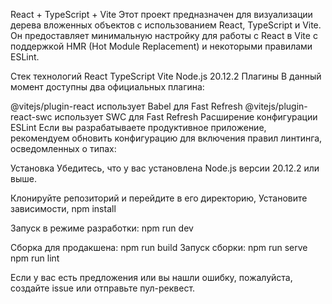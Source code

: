 React + TypeScript + Vite
Этот проект предназначен для визуализации дерева вложенных объектов с использованием React, TypeScript и Vite. Он предоставляет минимальную настройку для работы с React в Vite с поддержкой HMR (Hot Module Replacement) и некоторыми правилами ESLint.

Стек технологий
React
TypeScript
Vite
Node.js 20.12.2
Плагины
В данный момент доступны два официальных плагина:

@vitejs/plugin-react использует Babel для Fast Refresh
@vitejs/plugin-react-swc использует SWC для Fast Refresh
Расширение конфигурации ESLint
Если вы разрабатываете продуктивное приложение, рекомендуем обновить конфигурацию для включения правил линтинга, осведомленных о типах:

Установка
Убедитесь, что у вас установлена Node.js версии 20.12.2 или выше.

Клонируйте репозиторий и перейдите в его директорию,
Установите зависимости,
npm install

Запуск в режиме разработки:
npm run dev

Сборка для продакшена:
npm run build
Запуск сборки:
npm run serve
npm run lint

Если у вас есть предложения или вы нашли ошибку, пожалуйста, создайте issue или отправьте пул-реквест.

